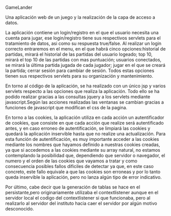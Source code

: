 GameLander

Una aplicación web de un juego y la realización de la capa de acceso a datos.

La aplicación contiene un login/registro en el que el usuario necesita una cuenta para jugar,
ese login/registro tiene sus respectivos servlets para el tratamiento de datos, asi como su 
respuesta true/false. Al realizar un login correcto entraremos en el menu, en el que habrá 
cinco opciones:historial de partidas, mirará el historial de las partidas del usuario logeado;
top 10, mirará el top 10 de las partidas con mas puntuación; usuarios conectados, se mirará la 
última partida jugada de cada jugador; jugar en el que se creará la partida; cerrar sesión para
cambiar de sesión. Todos estas opciones tienen sus respectivos servlets para su organización y 
mantenimiento.

En torno al código de la aplicación, se ha realizado con un único jsp y varios servlets respecto a
las opciones que realiza la aplicación. Todo ello se ha podido realizar gracias a las consultas jquery 
a los servlets mediante javascript.Según las acciones realizadas las ventanas se cambian gracias a funciones
de javascript que modifican el css de la pagina.

En torno a las cookies, la aplicación utiliza en cada acción un autentificador de cookies, que consiste en que
cada acción que realize será autentificado antes, y en caso erroneo de autentificación, se limpiará las cookies 
y quedará la aplicación inservible hasta que no realize una actualización. Para esta función de autentificación,
es muy importante acceder a las cookies mediante los nombres que hayamos definido a nuestras cookies creadas, ya
que si accedemos a las cookies mediante su array natural, no estamos contemplando la posibilidad que, dependiendo
que servidor o navegador, el numero y el orden de las cookies que vayamos a tratar y como consecuencia posibles 
fallos dificiles de detectar ya que, en este caso concreto, este fallo equivale a que las cookies son erroneas y
por lo tanto queda inservible la aplicación, pero no lanza algún tipo de error indicativo.

Por último, cabe decir que la generación de tablas se hace en el persistante,pero originariamente
utilizaba el contextlistener aunque en el servidor local el codigo del contextlistener si que funcionaba,
pero al realizarlo al servidor del instituto hacia caer el servidor por algún motivo desconocido.
